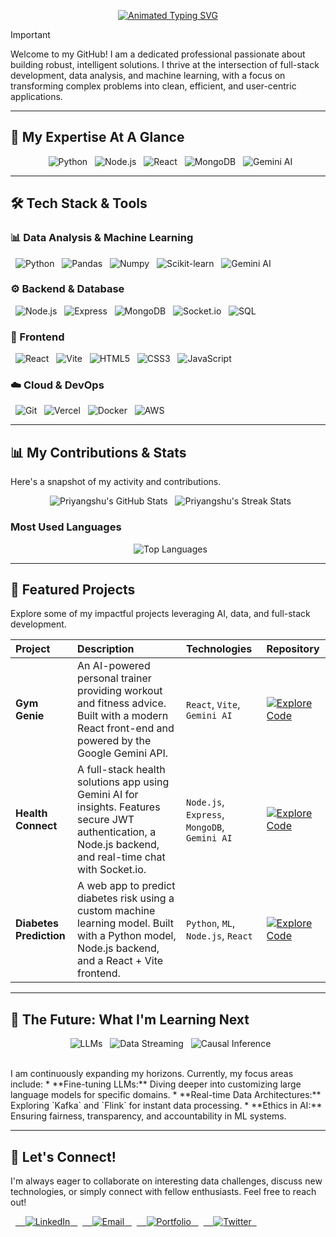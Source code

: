 <p align="center">
  <a href="https://github.com/Priyangshu713">
    <img src="https://readme-typing-svg.herokuapp.com?font=Space+Grotesk&size=28&pause=1000&color=7a8d6e&center=true&vCenter=true&width=600&lines=Hi%2C+I'm+Priyangshu+%F0%9F%91%8B;Data-Driven+Full-Stack+Developer;AI+%26+Machine+Learning+Enthusiast;Building+Intelligent+Solutions" alt="Animated Typing SVG" />
  </a>
</p>

> [!IMPORTANT]
> Welcome to my GitHub! I am a dedicated professional passionate about building robust, intelligent solutions. I thrive at the intersection of full-stack development, data analysis, and machine learning, with a focus on transforming complex problems into clean, efficient, and user-centric applications.

---

## 🎯 My Expertise At A Glance

<p align="center">
  <img src="https://img.shields.io/badge/Python-3776AB?style=for-the-badge&logo=python&logoColor=white" alt="Python"/>
  <img src="https://img.shields.io/badge/Node.js-339933?style=for-the-badge&logo=node.js&logoColor=white" alt="Node.js"/>
  <img src="https://img.shields.io/badge/React-61DAFB?style=for-the-badge&logo=react&logoColor=black" alt="React"/>
  <img src="https://img.shields.io/badge/MongoDB-47A248?style=for-the-badge&logo=mongodb&logoColor=white" alt="MongoDB"/>
  <img src="https://img.shields.io/badge/Google_Gemini-4285F4?style=for-the-badge&logo=google-gemini&logoColor=white" alt="Gemini AI"/>
</p>

---

## 🛠️ Tech Stack & Tools

### **📊 Data Analysis & Machine Learning**
<p align="left">
  <img src="https://img.shields.io/badge/Python-3776AB?style=for-the-badge&logo=python&logoColor=white" alt="Python"/>
  <img src="https://img.shields.io/badge/pandas-150458?style=for-the-badge&logo=pandas&logoColor=white" alt="Pandas"/>
  <img src="https://img.shields.io/badge/numpy-013243?style=for-the-badge&logo=numpy&logoColor=white" alt="Numpy"/>
  <img src="https://img.shields.io/badge/Scikit_Learn-F7931E?style=for-the-badge&logo=scikit-learn&logoColor=white" alt="Scikit-learn"/>
  <img src="https://img.shields.io/badge/Google_Gemini-4285F4?style=for-the-badge&logo=google-gemini&logoColor=white" alt="Gemini AI"/>
</p>

### **⚙️ Backend & Database**
<p align="left">
  <img src="https://img.shields.io/badge/Node.js-339933?style=for-the-badge&logo=node.js&logoColor=white" alt="Node.js"/>
  <img src="https://img.shields.io/badge/Express-000000?style=for-the-badge&logo=express&logoColor=white" alt="Express"/>
  <img src="https://img.shields.io/badge/MongoDB-47A248?style=for-the-badge&logo=mongodb&logoColor=white" alt="MongoDB"/>
  <img src="https://img.shields.io/badge/Socket.io-010101?style=for-the-badge&logo=socket.io&logoColor=white" alt="Socket.io"/>
  <img src="https://img.shields.io/badge/SQL-4479A1?style=for-the-badge&logo=postgresql&logoColor=white" alt="SQL"/>
</p>

### **🎨 Frontend**
<p align="left">
  <img src="https://img.shields.io/badge/React-61DAFB?style=for-the-badge&logo=react&logoColor=black" alt="React"/>
  <img src="https://img.shields.io/badge/Vite-646CFF?style=for-the-badge&logo=vite&logoColor=white" alt="Vite"/>
  <img src="https://img.shields.io/badge/HTML5-E34F26?style=for-the-badge&logo=html5&logoColor=white" alt="HTML5"/>
  <img src="https://img.shields.io/badge/CSS3-1572B6?style=for-the-badge&logo=css3&logoColor=white" alt="CSS3"/>
  <img src="https://img.shields.io/badge/JavaScript-F7DF1E?style=for-the-badge&logo=javascript&logoColor=black" alt="JavaScript"/>
</p>

### **☁️ Cloud & DevOps**
<p align="left">
  <img src="https://img.shields.io/badge/Git-F05032?style=for-the-badge&logo=git&logoColor=white" alt="Git"/>
  <img src="https://img.shields.io/badge/Vercel-000000?style=for-the-badge&logo=vercel&logoColor=white" alt="Vercel"/>
  <img src="https://img.shields.io/badge/Docker-2496ED?style=for-the-badge&logo=docker&logoColor=white" alt="Docker"/>
  <img src="https://img.shields.io/badge/AWS-232F3E?style=for-the-badge&logo=amazon-aws&logoColor=white" alt="AWS"/>
</p>

---

## 📊 My Contributions & Stats

Here's a snapshot of my activity and contributions.

<p align="center">
  <img src="https://github-readme-stats.vercel.app/api?username=Priyangshu713&show_icons=true&theme=vue-dark&hide_border=true&count_private=true" alt="Priyangshu's GitHub Stats" />
  <img src="https://github-readme-streak-stats.herokuapp.com/?user=Priyangshu713&theme=vue-dark&hide_border=true" alt="Priyangshu's Streak Stats" />
</p>

### Most Used Languages
<p align="center">
  <img src="https://github-readme-stats.vercel.app/api/top-langs/?username=Priyangshu713&layout=compact&theme=vue-dark&hide_border=true" alt="Top Languages" />
</p>

---

## 🌟 Featured Projects

Explore some of my impactful projects leveraging AI, data, and full-stack development.

| Project | Description | Technologies | Repository |
| :--- | :--- | :--- | :--- |
| **Gym Genie** | An AI-powered personal trainer providing workout and fitness advice. Built with a modern React front-end and powered by the Google Gemini API. | `React`, `Vite`, `Gemini AI` | [![Explore Code](https://img.shields.io/badge/Code-gray?style=for-the-badge&logo=github&logoColor=white)](https://github.com/Priyangshu713/Gym-Genie) |
| **Health Connect** | A full-stack health solutions app using Gemini AI for insights. Features secure JWT authentication, a Node.js backend, and real-time chat with Socket.io. | `Node.js`, `Express`, `MongoDB`, `Gemini AI` | [![Explore Code](https://img.shields.io/badge/Code-gray?style=for-the-badge&logo=github&logoColor=white)](https://github.com/Priyangshu713/Health-Connect-Server) |
| **Diabetes Prediction** | A web app to predict diabetes risk using a custom machine learning model. Built with a Python model, Node.js backend, and a React + Vite frontend. | `Python`, `ML`, `Node.js`, `React` | [![Explore Code](https://img.shields.io/badge/Code-gray?style=for-the-badge&logo=github&logoColor=white)](https://github.com/Priyangshu713/Diabetes-Prediction) |

---

## 🌌 The Future: What I'm Learning Next

<p align="center">
  <img src="https://img.shields.io/badge/Large_Language_Models-FF4500?style=for-the-badge&logo=tensorflow&logoColor=white" alt="LLMs"/>
  <img src="https://img.shields.io/badge/Data_Streaming-6C3483?style=for-the-badge&logo=apache-kafka&logoColor=white" alt="Data Streaming"/>
  <img src="https://img.shields.io/badge/Causal_Inference-4CAF50?style=for-the-badge&logo=data-science&logoColor=white" alt="Causal Inference"/>
</p>
<br>
I am continuously expanding my horizons. Currently, my focus areas include:
* **Fine-tuning LLMs:** Diving deeper into customizing large language models for specific domains.
* **Real-time Data Architectures:** Exploring `Kafka` and `Flink` for instant data processing.
* **Ethics in AI:** Ensuring fairness, transparency, and accountability in ML systems.

---

## 🤝 Let's Connect!

I'm always eager to collaborate on interesting data challenges, discuss new technologies, or simply connect with fellow enthusiasts. Feel free to reach out!

<p align="left">
  <a href="https://www.linkedin.com/in/[Your-LinkedIn-Username]" target="_blank">
    <img src="https://img.shields.io/badge/LinkedIn-0077B5?style=for-the-badge&logo=linkedin&logoColor=white" alt="LinkedIn"/>
  </a>
  <a href="mailto:[Your-Email@gmail.com]" target="_blank">
    <img src="https://img.shields.io/badge/Email-D14836?style=for-the-badge&logo=gmail&logoColor=white" alt="Email"/>
  </a>
  <a href="https://[Your-Portfolio-Website.com]" target="_blank">
    <img src="https://img.shields.io/badge/Portfolio-252525?style=for-the-badge&logo=About.me&logoColor=white" alt="Portfolio"/>
  </a>
  <a href="https://twitter.com/[Your-Twitter-Handle]" target="_blank">
    <img src="https://img.shields.io/badge/Twitter-1DA1F2?style=for-the-badge&logo=twitter&logoColor=white" alt="Twitter"/>
  </a>
</p>

